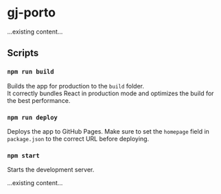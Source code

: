 # gj-porto

...existing content...

## Scripts

### `npm run build`

Builds the app for production to the `build` folder.\
It correctly bundles React in production mode and optimizes the build for the best performance.

### `npm run deploy`

Deploys the app to GitHub Pages. Make sure to set the `homepage` field in `package.json` to the correct URL before deploying.

### `npm start`

Starts the development server.

...existing content...

